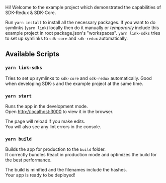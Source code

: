 Hi! Welcome to the example project which demonstrated the capabilities of SDK-Redux & SDK-Core.

Run `yarn install` to install all the necessary packages.
If you want to do symlinks (`yarn link`) locally then do it manually or _temporarily_ include this example project in root package.json's "workspaces".
`yarn link-sdks` tries to set up symlinks to `sdk-core` and `sdk-redux` automatically.

## Available Scripts

### `yarn link-sdks`

Tries to set up symlinks to `sdk-core` and `sdk-redux` automatically. Good when developing SDK-s and the example project at the same time.

### `yarn start`

Runs the app in the development mode.<br />
Open [http://localhost:3000](http://localhost:3000) to view it in the browser.

The page will reload if you make edits.<br />
You will also see any lint errors in the console.

### `yarn build`

Builds the app for production to the `build` folder.<br />
It correctly bundles React in production mode and optimizes the build for the best performance.

The build is minified and the filenames include the hashes.<br />
Your app is ready to be deployed!
